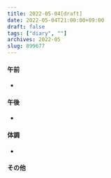 ```yaml
---
title: 2022-05-04[draft]
date: 2022-05-04T21:00:00+09:00
draft: false
tags: ["diary", ""]
archives: 2022-05
slug: 899677
---
```

#### 午前
- 
#### 午後
- 
#### 体調
- 
#### その他